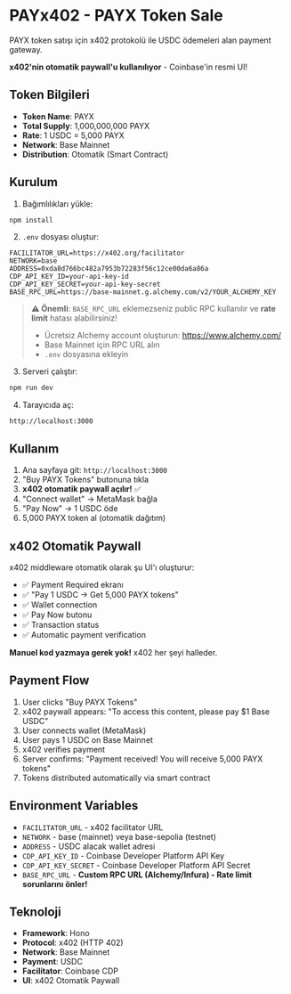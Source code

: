 # PAYx402 - PAYX Token Sale

PAYX token satışı için x402 protokolü ile USDC ödemeleri alan payment gateway.

**x402'nin otomatik paywall'u kullanılıyor** - Coinbase'in resmi UI!

## Token Bilgileri

- **Token Name**: PAYX
- **Total Supply**: 1,000,000,000 PAYX
- **Rate**: 1 USDC = 5,000 PAYX
- **Network**: Base Mainnet
- **Distribution**: Otomatik (Smart Contract)

## Kurulum

1. Bağımlılıkları yükle:
```bash
npm install
```

2. `.env` dosyası oluştur:
```env
FACILITATOR_URL=https://x402.org/facilitator
NETWORK=base
ADDRESS=0xda8d766bc482a7953b72283f56c12ce00da6a86a
CDP_API_KEY_ID=your-api-key-id
CDP_API_KEY_SECRET=your-api-key-secret
BASE_RPC_URL=https://base-mainnet.g.alchemy.com/v2/YOUR_ALCHEMY_KEY
```

> **⚠️ Önemli**: `BASE_RPC_URL` eklemezseniz public RPC kullanılır ve **rate limit** hatası alabilirsiniz!
> - Ücretsiz Alchemy account oluşturun: https://www.alchemy.com/
> - Base Mainnet için RPC URL alın
> - `.env` dosyasına ekleyin

3. Serveri çalıştır:
```bash
npm run dev
```

4. Tarayıcıda aç:
```
http://localhost:3000
```

## Kullanım

1. Ana sayfaya git: `http://localhost:3000`
2. "Buy PAYX Tokens" butonuna tıkla
3. **x402 otomatik paywall açılır!** ✅
4. "Connect wallet" → MetaMask bağla
5. "Pay Now" → 1 USDC öde
6. 5,000 PAYX token al (otomatik dağıtım)

## x402 Otomatik Paywall

x402 middleware otomatik olarak şu UI'ı oluşturur:
- ✅ Payment Required ekranı
- ✅ "Pay 1 USDC → Get 5,000 PAYX tokens"
- ✅ Wallet connection
- ✅ Pay Now butonu
- ✅ Transaction status
- ✅ Automatic payment verification

**Manuel kod yazmaya gerek yok!** x402 her şeyi halleder.

## Payment Flow

1. User clicks "Buy PAYX Tokens"
2. x402 paywall appears: "To access this content, please pay $1 Base USDC"
3. User connects wallet (MetaMask)
4. User pays 1 USDC on Base Mainnet
5. x402 verifies payment
6. Server confirms: "Payment received! You will receive 5,000 PAYX tokens"
7. Tokens distributed automatically via smart contract

## Environment Variables

- `FACILITATOR_URL` - x402 facilitator URL
- `NETWORK` - base (mainnet) veya base-sepolia (testnet)
- `ADDRESS` - USDC alacak wallet adresi
- `CDP_API_KEY_ID` - Coinbase Developer Platform API Key
- `CDP_API_KEY_SECRET` - Coinbase Developer Platform API Secret
- `BASE_RPC_URL` - **Custom RPC URL (Alchemy/Infura) - Rate limit sorunlarını önler!**

## Teknoloji

- **Framework**: Hono
- **Protocol**: x402 (HTTP 402)
- **Network**: Base Mainnet
- **Payment**: USDC
- **Facilitator**: Coinbase CDP
- **UI**: x402 Otomatik Paywall
